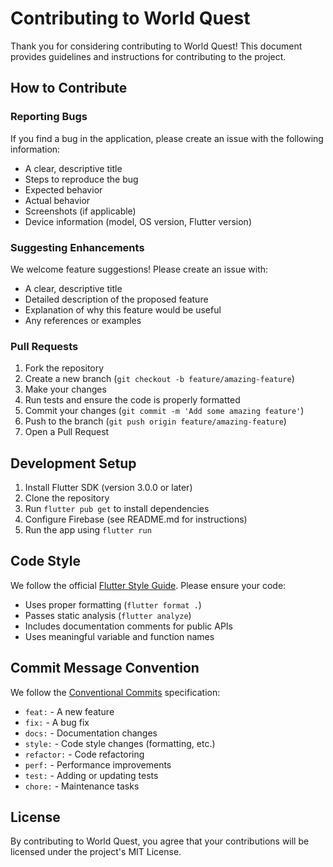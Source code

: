 # Contributing to World Quest

Thank you for considering contributing to World Quest! This document provides guidelines and instructions for contributing to the project.

## How to Contribute

### Reporting Bugs

If you find a bug in the application, please create an issue with the following information:

- A clear, descriptive title
- Steps to reproduce the bug
- Expected behavior
- Actual behavior
- Screenshots (if applicable)
- Device information (model, OS version, Flutter version)

### Suggesting Enhancements

We welcome feature suggestions! Please create an issue with:

- A clear, descriptive title
- Detailed description of the proposed feature
- Explanation of why this feature would be useful
- Any references or examples

### Pull Requests

1. Fork the repository
2. Create a new branch (`git checkout -b feature/amazing-feature`)
3. Make your changes
4. Run tests and ensure the code is properly formatted
5. Commit your changes (`git commit -m 'Add some amazing feature'`)
6. Push to the branch (`git push origin feature/amazing-feature`)
7. Open a Pull Request

## Development Setup

1. Install Flutter SDK (version 3.0.0 or later)
2. Clone the repository
3. Run `flutter pub get` to install dependencies
4. Configure Firebase (see README.md for instructions)
5. Run the app using `flutter run`

## Code Style

We follow the official [Flutter Style Guide](https://github.com/flutter/flutter/wiki/Style-guide-for-Flutter-repo). Please ensure your code:

- Uses proper formatting (`flutter format .`)
- Passes static analysis (`flutter analyze`)
- Includes documentation comments for public APIs
- Uses meaningful variable and function names

## Commit Message Convention

We follow the [Conventional Commits](https://www.conventionalcommits.org/) specification:

- `feat:` - A new feature
- `fix:` - A bug fix
- `docs:` - Documentation changes
- `style:` - Code style changes (formatting, etc.)
- `refactor:` - Code refactoring
- `perf:` - Performance improvements
- `test:` - Adding or updating tests
- `chore:` - Maintenance tasks

## License

By contributing to World Quest, you agree that your contributions will be licensed under the project's MIT License.